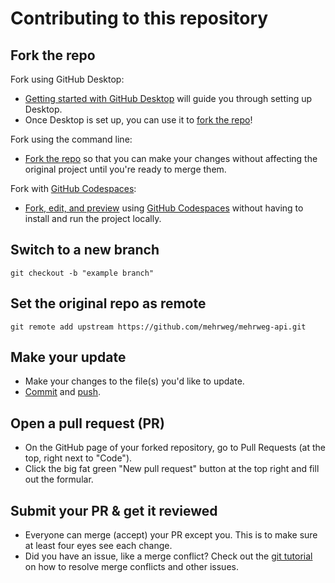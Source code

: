 # Contributing to this repository

## Fork the repo

Fork using GitHub Desktop:

- [Getting started with GitHub Desktop](https://docs.github.com/en/desktop/installing-and-configuring-github-desktop/getting-started-with-github-desktop) will guide you through setting up Desktop.
- Once Desktop is set up, you can use it to [fork the repo](https://docs.github.com/en/desktop/contributing-and-collaborating-using-github-desktop/cloning-and-forking-repositories-from-github-desktop)!

Fork using the command line:

- [Fork the repo](https://docs.github.com/en/github/getting-started-with-github/fork-a-repo#fork-an-example-repository) so that you can make your changes without affecting the original project until you're ready to merge them.

Fork with [GitHub Codespaces](https://github.com/features/codespaces):

- [Fork, edit, and preview](https://docs.github.com/en/free-pro-team@latest/github/developing-online-with-codespaces/creating-a-codespace) using [GitHub Codespaces](https://github.com/features/codespaces) without having to install and run the project locally.

## Switch to a new branch

`git checkout -b "example branch"`

## Set the original repo as remote

`git remote add upstream https://github.com/mehrweg/mehrweg-api.git`

## Make your update

- Make your changes to the file(s) you'd like to update.
- [Commit](https://git-scm.com/docs/git-commit) and [push](https://git-scm.com/docs/git-push).

## Open a pull request (PR)

- On the GitHub page of your forked repository, go to Pull Requests (at the top, right next to "Code").
- Click the big fat green "New pull request" button at the top right and fill out the formular.

## Submit your PR & get it reviewed

- Everyone can merge (accept) your PR except you. This is to make sure at least four eyes see each change.
- Did you have an issue, like a merge conflict? Check out the [git tutorial](https://lab.github.com/githubtraining/managing-merge-conflicts) on how to resolve merge conflicts and other issues.
